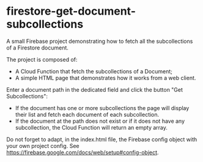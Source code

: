 # firestore-get-document-subcollections

A small Firebase project demonstrating how to fetch all the subcollections of a Firestore document.

The project is composed of:

- A Cloud Function that fetch the subcollections of a Document;
- A simple HTML page that demonstrates how it works from a web client.

Enter a document path in the dedicated field and click the button "Get Subcollections":

- If the document has one or more subcollections the page will display their list and fetch each document of each subcollection.
- If the document at the path does not exist or if it does not have any subcollection, the Cloud Function will return an empty array.

Do not forget to adapt, in the index.html file, the Firebase config object with your own project config. See https://firebase.google.com/docs/web/setup#config-object.
